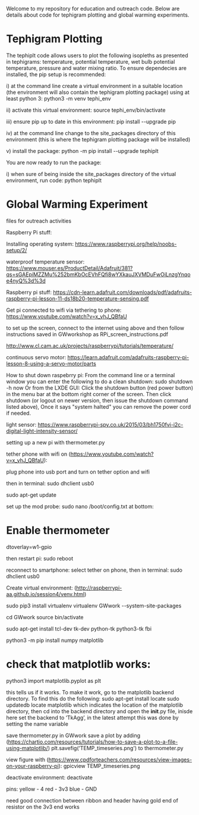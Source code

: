 Welcome to my repository for education and outreach code.  Below are details about code for tephigram plotting and global warming experiments.

# Tephigram Plotting
The tephiplt code allows users to plot the following isopleths as presented in tephigrams: temperature, potential temperature, wet bulb potential temperature, pressure and water mixing ratio.  To ensure dependecies are installed, the pip setup is recommended:

i) at the command line create a virtual environment in a suitable location (the environment will also contain the tephigram plotting package) using at least python 3: python3 -m venv tephi_env

ii) activate this virtual environment: source tephi_env/bin/activate

iii) ensure pip up to date in this environment: pip install --upgrade pip

iv) at the command line change to the site_packages directory of this environment (this is where the tephigram plotting package will be installed)

v) install the package: python -m pip install --upgrade tephiplt

You are now ready to run the package:

i) when sure of being inside the site_packages directory of the virtual environment, run code: python tephiplt

# Global Warming Experiment
files for outreach activities

Raspberry Pi stuff:

Installing operating system:
https://www.raspberrypi.org/help/noobs-setup/2/

waterproof temperature sensor: https://www.mouser.es/ProductDetail/Adafruit/381?qs=sGAEpiMZZMu%252bmKbOcEVhFQfi8wYXkauJXVMDuFwOiLnzgYnqoe4nyQ%3d%3d

Raspberry pi stuff: https://cdn-learn.adafruit.com/downloads/pdf/adafruits-raspberry-pi-lesson-11-ds18b20-temperature-sensing.pdf

Get pi connected to wifi via tethering to phone:
https://www.youtube.com/watch?v=x_yhJ_QBfaU

to set up the screen, connect to the internet using above and then follow instructions saved in GWworkshop as RPi_screen_instructions.pdf

http://www.cl.cam.ac.uk/projects/raspberrypi/tutorials/temperature/

continuous servo motor: https://learn.adafruit.com/adafruits-raspberry-pi-lesson-8-using-a-servo-motor/parts

How to shut down raspebrry pi:
From the command line or a terminal window you can enter the following to do a clean shutdown:
sudo shutdown -h now
Or from the LXDE GUI:
Click the shutdown button (red power button) in the menu bar at the bottom right corner of the screen. Then click shutdown (or logout on newer version, then issue the shutdown command listed above),
Once it says "system halted" you can remove the power cord if needed.

light sensor: https://www.raspberrypi-spy.co.uk/2015/03/bh1750fvi-i2c-digital-light-intensity-sensor/

setting up a new pi with thermometer.py

tether phone with wifi on (https://www.youtube.com/watch?v=x_yhJ_QBfaU):

plug phone into usb port and turn on tether option and wifi

then in terminal: 
sudo dhclient usb0 

sudo apt-get update

set up the mod probe:
sudo nano /boot/config.txt 
at bottom:
# Enable thermometer
dtoverlay=w1-gpio
 
then restart pi:
sudo reboot

reconnect to smartphone:
select tether on phone, then in terminal:
sudo dhclient usb0

Create virtual environment: (http://raspberrypi-aa.github.io/session4/venv.html)

sudo pip3 install virtualenv
virtualenv GWwork --system-site-packages

cd GWwork
source bin/activate


sudo apt-get install tcl-dev tk-dev python-tk python3-tk fbi

python3 -m pip install numpy matplotlib

# check that matplotlib works:
python3 
import matplotlib.pyplot as plt

this tells us if it works.
To make it work, go to the matplotlib backend directory.  To find this do the following: 
sudo apt-get install locate
sudo updatedb
locate matplotlib
which indicates the location of the matplotlib directory,
then cd into the backend directory and open the __init__.py file, inisde here set the backend to ‘TkAgg’, in the latest attempt this was done by setting the name variable

save thermometer.py in GWwork
save a plot by adding (https://chartio.com/resources/tutorials/how-to-save-a-plot-to-a-file-using-matplotlib/)
plt.savefig(‘TEMP_timeseries.png')
to thermometer.py

view figure with (https://www.cpdforteachers.com/resources/view-images-on-your-raspberry-pi):
gpicview TEMP_timeseries.png

deactivate environment:
deactivate

pins: yellow - 4
red - 3v3
blue - GND

need good connection between ribbon and header
 having gold end of resistor on the 3v3 end works
